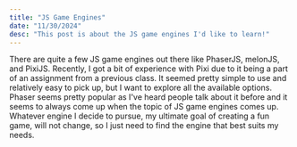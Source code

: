 ```yaml
---
title: "JS Game Engines"
date: "11/30/2024"
desc: "This post is about the JS game engines I'd like to learn!"
---
```


There are quite a few JS game engines out there like PhaserJS, melonJS, and PixiJS. Recently, I got a bit of experience with Pixi due to it being a part of an assignment from a previous class. It seemed pretty simple to use and relatively easy to pick up, but I want to explore all the available options. Phaser seems pretty popular as I've heard people talk about it before and it seems to always come up when the topic of JS game engines comes up. Whatever engine I decide to pursue, my ultimate goal of creating a fun game, will not change, so I just need to find the engine that best suits my needs.